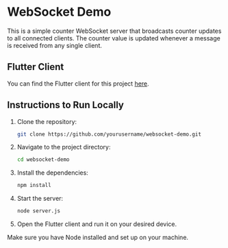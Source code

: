 # WebSocket Demo
This is a simple counter WebSocket server that broadcasts counter updates to all connected clients.
The counter value is updated whenever a message is received from any single client.

## Flutter Client

You can find the Flutter client for this project [here](https://github.com/0xharkirat/flutter_websockets).

## Instructions to Run Locally

1. Clone the repository:
    ```bash
    git clone https://github.com/yourusername/websocket-demo.git
    ```
2. Navigate to the project directory:
    ```bash
    cd websocket-demo
    ```
3. Install the dependencies:
    ```bash
    npm install
    ```
4. Start the server:
    ```bash
    node server.js
    ```
5. Open the Flutter client and run it on your desired device.

Make sure you have Node installed and set up on your machine.
